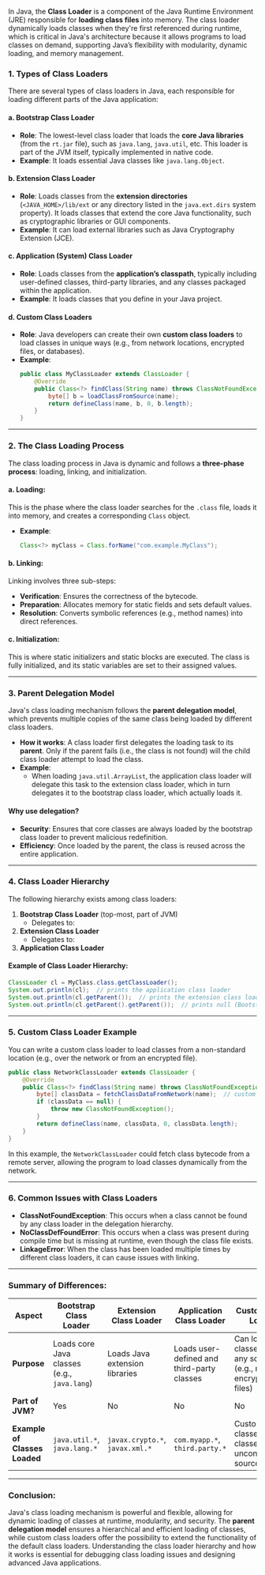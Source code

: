 In Java, the **Class Loader** is a component of the Java Runtime Environment (JRE) responsible for **loading class files** into memory. The class loader dynamically loads classes when they're first referenced during runtime, which is critical in Java's architecture because it allows programs to load classes on demand, supporting Java’s flexibility with modularity, dynamic loading, and memory management.

### 1. **Types of Class Loaders**
There are several types of class loaders in Java, each responsible for loading different parts of the Java application:

#### **a. Bootstrap Class Loader**
- **Role**: The lowest-level class loader that loads the **core Java libraries** (from the `rt.jar` file), such as `java.lang`, `java.util`, etc. This loader is part of the JVM itself, typically implemented in native code.
- **Example**: It loads essential Java classes like `java.lang.Object`.

#### **b. Extension Class Loader**
- **Role**: Loads classes from the **extension directories** (`<JAVA_HOME>/lib/ext` or any directory listed in the `java.ext.dirs` system property). It loads classes that extend the core Java functionality, such as cryptographic libraries or GUI components.
- **Example**: It can load external libraries such as Java Cryptography Extension (JCE).

#### **c. Application (System) Class Loader**
- **Role**: Loads classes from the **application’s classpath**, typically including user-defined classes, third-party libraries, and any classes packaged within the application.
- **Example**: It loads classes that you define in your Java project.

#### **d. Custom Class Loaders**
- **Role**: Java developers can create their own **custom class loaders** to load classes in unique ways (e.g., from network locations, encrypted files, or databases).
- **Example**:
  ```java
  public class MyClassLoader extends ClassLoader {
      @Override
      public Class<?> findClass(String name) throws ClassNotFoundException {
          byte[] b = loadClassFromSource(name);
          return defineClass(name, b, 0, b.length);
      }
  }
  ```

---

### 2. **The Class Loading Process**
The class loading process in Java is dynamic and follows a **three-phase process**: loading, linking, and initialization.

#### a. **Loading**:  
This is the phase where the class loader searches for the `.class` file, loads it into memory, and creates a corresponding `Class` object.
- **Example**:
  ```java
  Class<?> myClass = Class.forName("com.example.MyClass");
  ```

#### b. **Linking**:  
Linking involves three sub-steps:
- **Verification**: Ensures the correctness of the bytecode.
- **Preparation**: Allocates memory for static fields and sets default values.
- **Resolution**: Converts symbolic references (e.g., method names) into direct references.

#### c. **Initialization**:  
This is where static initializers and static blocks are executed. The class is fully initialized, and its static variables are set to their assigned values.

---

### 3. **Parent Delegation Model**
Java's class loading mechanism follows the **parent delegation model**, which prevents multiple copies of the same class being loaded by different class loaders.

- **How it works**: A class loader first delegates the loading task to its **parent**. Only if the parent fails (i.e., the class is not found) will the child class loader attempt to load the class.
- **Example**: 
  - When loading `java.util.ArrayList`, the application class loader will delegate this task to the extension class loader, which in turn delegates it to the bootstrap class loader, which actually loads it.

#### Why use delegation?
- **Security**: Ensures that core classes are always loaded by the bootstrap class loader to prevent malicious redefinition.
- **Efficiency**: Once loaded by the parent, the class is reused across the entire application.

---

### 4. **Class Loader Hierarchy**
The following hierarchy exists among class loaders:
1. **Bootstrap Class Loader** (top-most, part of JVM)
   - Delegates to: 
2. **Extension Class Loader**
   - Delegates to: 
3. **Application Class Loader**

#### Example of Class Loader Hierarchy:
```java
ClassLoader cl = MyClass.class.getClassLoader();
System.out.println(cl);  // prints the application class loader
System.out.println(cl.getParent());  // prints the extension class loader
System.out.println(cl.getParent().getParent());  // prints null (Bootstrap class loader)
```

---

### 5. **Custom Class Loader Example**

You can write a custom class loader to load classes from a non-standard location (e.g., over the network or from an encrypted file).

```java
public class NetworkClassLoader extends ClassLoader {
    @Override
    public Class<?> findClass(String name) throws ClassNotFoundException {
        byte[] classData = fetchClassDataFromNetwork(name);  // custom method
        if (classData == null) {
            throw new ClassNotFoundException();
        }
        return defineClass(name, classData, 0, classData.length);
    }
}
```

In this example, the `NetworkClassLoader` could fetch class bytecode from a remote server, allowing the program to load classes dynamically from the network.

---

### 6. **Common Issues with Class Loaders**
- **ClassNotFoundException**: This occurs when a class cannot be found by any class loader in the delegation hierarchy.
- **NoClassDefFoundError**: This occurs when a class was present during compile time but is missing at runtime, even though the class file exists.
- **LinkageError**: When the class has been loaded multiple times by different class loaders, it can cause issues with linking.

---

### Summary of Differences:

| **Aspect**              | **Bootstrap Class Loader**                       | **Extension Class Loader**                  | **Application Class Loader**               | **Custom Class Loader** |
|-------------------------|--------------------------------------------------|--------------------------------------------|--------------------------------------------|--------------------------|
| **Purpose**              | Loads core Java classes (e.g., `java.lang`)      | Loads Java extension libraries             | Loads user-defined and third-party classes | Can load classes from any source (e.g., network, encrypted files) |
| **Part of JVM?**         | Yes                                              | No                                         | No                                         | No                       |
| **Example of Classes Loaded** | `java.util.*`, `java.lang.*`                  | `javax.crypto.*`, `javax.xml.*`            | `com.myapp.*`, `third.party.*`             | Custom classes or classes from unconventional sources |

---

### Conclusion:
Java's class loading mechanism is powerful and flexible, allowing for dynamic loading of classes at runtime, modularity, and security. The **parent delegation model** ensures a hierarchical and efficient loading of classes, while custom class loaders offer the possibility to extend the functionality of the default class loaders. Understanding the class loader hierarchy and how it works is essential for debugging class loading issues and designing advanced Java applications.
